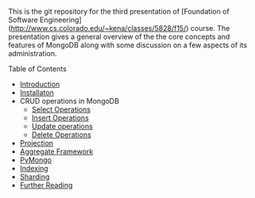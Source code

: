 This is the git repository for the third presentation of [Foundation of Software Engineering] (http://www.cs.colorado.edu/~kena/classes/5828/f15/) course. The presentation gives a general overview of the the core concepts and features of MongoDB along with some discussion on a few aspects of its administration.

Table of Contents

* [Introduction](https://github.com/joed7/MongoDb/blob/master/introduction.md)
* [Installaton](https://github.com/joed7/MongoDb/blob/master/installation.md)
* CRUD operations in MongoDB
  * [Select Operations](https://github.com/joed7/MongoDb/blob/master/find.md)
  * [Insert Operations](https://github.com/joed7/MongoDb/blob/master/insert.md)
  * [Update operations](https://github.com/joed7/MongoDb/blob/master/update.md)
  * [Delete Operations](https://github.com/joed7/MongoDb/blob/master/delete.md)
* [Projection](https://github.com/joed7/MongoDb/blob/master/projection.md)  
* [Aggregate Framework](https://github.com/joed7/MongoDb/blob/master/aggregate.md)
* [PyMongo](https://github.com/joed7/MongoDb/blob/master/pymongo.md) 
* [Indexing](https://github.com/joed7/MongoDb/blob/master/index.md)
* [Sharding](https://github.com/joed7/MongoDb/blob/master/sharding.md)
* [Further Reading](https://github.com/joed7/MongoDb/blob/master/furtherreading.md)